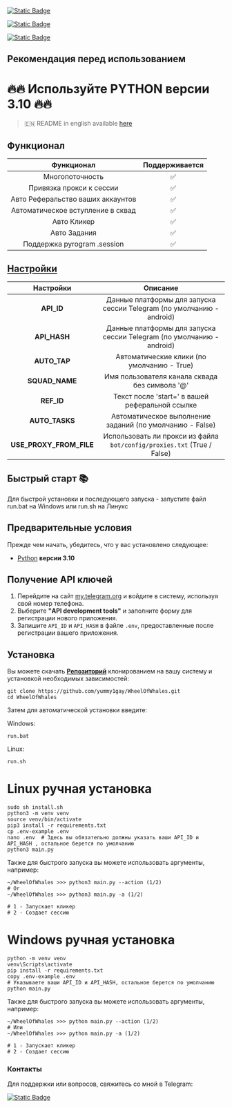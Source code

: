 [![Static Badge](https://img.shields.io/badge/Телеграм-Наш_канал-Link?style=for-the-badge&logo=Telegram&logoColor=white&logoSize=auto&color=blue)](https://t.me/hidden_coding)

[![Static Badge](https://img.shields.io/badge/Телеграм-Наш_чат-Link?style=for-the-badge&logo=Telegram&logoColor=white&logoSize=auto&color=blue)](https://t.me/hidden_codding_chat)

[![Static Badge](https://img.shields.io/badge/Телеграм-Ссылка_на_бота-Link?style=for-the-badge&logo=Telegram&logoColor=white&logoSize=auto&color=blue)](https://t.me/wheelofwhalesbot?start=CGYJGk91pub)

## Рекомендация перед использованием

# 🔥🔥 Используйте PYTHON версии 3.10 🔥🔥

> 🇪🇳 README in english available [here](README)

## Функционал  
|                               Функционал                               |  Поддерживается |
|:----------------------------------------------------------------------:|:---------------:|
|                            Многопоточность                             |       ✅        | 
|                        Привязка прокси к сессии                        |       ✅        | 
|                   Авто Реферальство ваших аккаунтов                    |       ✅        |
|                  Автоматическое вступление в сквад                     |       ✅        |
|                              Авто Кликер                               |       ✅        |
|                              Авто Задания                              |       ✅        |
|                      Поддержка pyrogram .session                       |       ✅        |


## [Настройки](https://github.com/yummy1gay/WheelOfWhales/blob/main/.env-example/)
|        Настройки           |                                      Описание                                          |
|:--------------------------:|:--------------------------------------------------------------------------------------:|
|       **API_ID**           |        Данные платформы для запуска сессии Telegram (по умолчанию - android)           |
|      **API_HASH**          |        Данные платформы для запуска сессии Telegram (по умолчанию - android)           |
|      **AUTO_TAP**          |                       Автоматические клики (по умолчанию - True)                       |
|      **SQUAD_NAME**        |                   Имя пользователя канала сквада без символа '@'                       |
|       **REF_ID**           |                    Текст после 'start=' в вашей реферальной ссылке                     |
|       **AUTO_TASKS**      |                  Автоматическое выполнение заданий (по умолчанию - False)               |
| **USE_PROXY_FROM_FILE**    |      Использовать ли прокси из файла `bot/config/proxies.txt` (True / False)           |

## Быстрый старт 📚

Для быстрой установки и последующего запуска - запустите файл run.bat на Windows или run.sh на Линукс

## Предварительные условия
Прежде чем начать, убедитесь, что у вас установлено следующее:
- [Python](https://www.python.org/downloads/) **версии 3.10**

## Получение API ключей
1. Перейдите на сайт [my.telegram.org](https://my.telegram.org) и войдите в систему, используя свой номер телефона.
2. Выберите **"API development tools"** и заполните форму для регистрации нового приложения.
3. Запишите `API_ID` и `API_HASH` в файле `.env`, предоставленные после регистрации вашего приложения.

## Установка
Вы можете скачать [**Репозиторий**](https://github.com/yummy1gay/WheelOfWhales) клонированием на вашу систему и установкой необходимых зависимостей:
```shell
git clone https://github.com/yummy1gay/WheelOfWhales.git
cd WheelOfWhales
```

Затем для автоматической установки введите:

Windows:
```shell
run.bat
```

Linux:
```shell
run.sh
```

# Linux ручная установка
```shell
sudo sh install.sh
python3 -m venv venv
source venv/bin/activate
pip3 install -r requirements.txt
cp .env-example .env
nano .env  # Здесь вы обязательно должны указать ваши API_ID и API_HASH , остальное берется по умолчанию
python3 main.py
```

Также для быстрого запуска вы можете использовать аргументы, например:
```shell
~/WheelOfWhales >>> python3 main.py --action (1/2)
# Or
~/WheelOfWhales >>> python3 main.py -a (1/2)

# 1 - Запускает кликер
# 2 - Создает сессию
```


# Windows ручная установка
```shell
python -m venv venv
venv\Scripts\activate
pip install -r requirements.txt
copy .env-example .env
# Указываете ваши API_ID и API_HASH, остальное берется по умолчанию
python main.py
```

Также для быстрого запуска вы можете использовать аргументы, например:
```shell
~/WheelOfWhales >>> python main.py --action (1/2)
# Или
~/WheelOfWhales >>> python main.py -a (1/2)

# 1 - Запускает кликер
# 2 - Создает сессию
```




### Контакты

Для поддержки или вопросов, свяжитесь со мной в Telegram:

[![Static Badge](https://img.shields.io/badge/Телеграм-автор_бота-link?style=for-the-badge&logo=telegram&logoColor=white&logoSize=auto&color=blue)](https://t.me/yummy1gay)
